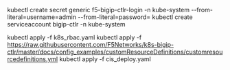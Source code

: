 kubectl create secret generic f5-bigip-ctlr-login -n kube-system --from-literal=username=admin --from-literal=password=<password>
kubectl create serviceaccount bigip-ctlr -n kube-system

kubectl apply -f k8s_rbac.yaml
kubectl apply -f https://raw.githubusercontent.com/F5Networks/k8s-bigip-ctlr/master/docs/config_examples/customResourceDefinitions/customresourcedefinitions.yml
kubectl apply -f  cis_deploy.yaml
